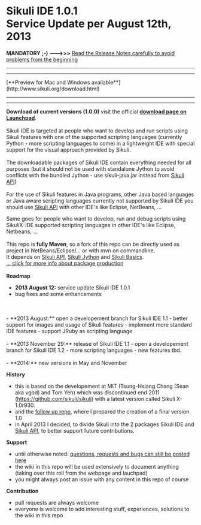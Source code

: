 Sikuli IDE 1.0.1<br />Service Update per August 12th, 2013
===========
**MANDATORY ;-) --->>>** [Read the Release Notes carefully to avoid problems from the beginning](https://github.com/RaiMan/SikuliX-IDE/wiki/Release-Notes-IDE)
<hr /><hr />
[**Preview for Mac and Windows available**](http://www.sikuli.org/download.html)
<hr /><hr />

**Download of current versions (1.0.0)** visit the official [**download page on Launchpad**](https://launchpad.net/sikuli/+download).
<br /><br />
Sikuli IDE is targeted at people who want to develop and run scripts using Sikuli features with one of the supported scripting languages (currently Python - more scripting languages to come) in a lightweight IDE with special support for the visual approach provided by Sikuli.
<br /><br />
The downloadable packages of Sikuli IDE contain everything needed for all purposes (but it should not be used with standalone Jython to avoid conflicts with the bundled Jython - use sikuli-java.jar instead from [Sikuli API](https://github.com/RaiMan/SikuliX-API))
<br /><br />
For the use of Sikuli features in Java programs, other Java based languages or Java aware scripting languages currently not supported by Sikuli IDE you should use [Sikuli API](https://github.com/RaiMan/SikuliX-API) with other IDE's like Eclipse, NetBeans, ...

Same goes for people who want to develop, run and debug scripts using SikuliX-IDE supported scripting languages in other IDE's like Eclipse, Netbeans, ...
<br /><br />
This repo is **fully Maven**, so a fork of this repo can be directly used as project in NetBeans/Eclipse/... or with mvn on commandline. <br />
It depends on [Sikuli API](https://github.com/RaiMan/SikuliX-API), [Sikuli Jython](https://github.com/RaiMan/SikuliX-Jython) and [Sikuli Basics](https://github.com/RaiMan/SikuliX-Basics).<br />
[... click for more info about package production](https://github.com/RaiMan/SikuliX-IDE/wiki/Maven-support)
<br /><br />
**Roadmap**
 - **2013 August 12:** service update Sikuli IDE 1.0.1
  - bug fixes and some enhancements
<br />
<br />
 - **2013 August:** open a developement branch for Sikuli IDE 1.1
  - better support for images and usage of Sikuli features
  - implement more standard IDE features
  - support JRuby as scripting language
<br />
<br />
 - **2013 November 29:** release of Sikuli IDE 1.1
  - open a developement branch for Sikuli IDE 1.2
  - more scripting languages
  - new features tbd.
<br />
<br />
 - **2014:** new versions in May and November

**History**
 - this is based on the developement at MIT (Tsung-Hsiang Chang (Sean aka vgod) and Tom Yeh) which was discontinued end 2011 (https://github.com/sikuli/sikuli) with a latest version called Sikuli X-1.0r930.
 - and the [follow up repo](https://github.com/RaiMan/Sikuli12.11), where I prepared the creation of a final version 1.0
 - in April 2013 I decided, to divide Sikuli into the 2 packages Sikuli IDE and [Sikuli API](https://github.com/RaiMan/SikuliX-API), to better support future contributions.

**Support**
 - until otherwise noted: [questions, requests and bugs can still be posted here](https://answers.launchpad.net/sikuli)
 - the wiki in this repo will be used extensively to document anything (taking over this roll from the webpage and lauchpad)
 - you might always post an issue with any content in this repo of course

**Contribution**
 - pull requests are always welcome
 - everyone is welcome to add interesting stuff, experiences, solutions to the wiki in this repo
